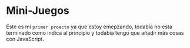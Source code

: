 # Mini-Juegos
Este es mi `primer proecto` ya que estoy emepzando, todabía no esta terminado como indica al principio y todabía tengo que añadir más cosas con JavaScript.
